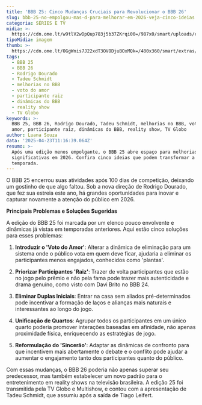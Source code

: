 ```yaml
---
title: 'BBB 25: Cinco Mudanças Cruciais para Revolucionar o BBB 26'
slug: bbb-25-no-empolgou-mas-d-para-melhorar-em-2026-veja-cinco-ideias
categoria: SÉRIES E TV
midia: >-
  https://cdn.ome.lt/w9tlV2wDpQup783j5b37ZKrqi00=/987x0/smart/uploads/conteudo/fotos/bbb25-tadeu-schmidt-formas-melhorar.jpg
tipoMidia: imagem
thumb: >-
  https://cdn.ome.lt/OGgWnis7J22xdT3OVODjuBOxMQk=/480x360/smart/extras/conteudos/bbb25-tadeu-schmidt-formas-melhorar-peq.jpg
tags:
  - BBB 25
  - BBB 26
  - Rodrigo Dourado
  - Tadeu Schmidt
  - melhorias no BBB
  - voto do amor
  - participante raiz
  - dinâmicas do BBB
  - reality show
  - TV Globo
keywords: >-
  BBB 25, BBB 26, Rodrigo Dourado, Tadeu Schmidt, melhorias no BBB, voto do
  amor, participante raiz, dinâmicas do BBB, reality show, TV Globo
author: Luana Souza
data: '2025-04-23T11:16:39.064Z'
resumo: >-
  Após uma edição menos empolgante, o BBB 25 abre espaço para melhorias
  significativas em 2026. Confira cinco ideias que podem transformar a próxima
  temporada.
---
```


O BBB 25 encerrou suas atividades após 100 dias de competição, deixando um gostinho de que algo faltou. Sob a nova direção de Rodrigo Dourado, que fez sua estreia este ano, há grandes oportunidades para inovar e capturar novamente a atenção do público em 2026.

**Principais Problemas e Soluções Sugeridas**

A edição do BBB 25 foi marcada por um elenco pouco envolvente e dinâmicas já vistas em temporadas anteriores. Aqui estão cinco soluções para esses problemas:

1. **Introduzir o 'Voto do Amor'**: Alterar a dinâmica de eliminação para um sistema onde o público vota em quem deve ficar, ajudaria a eliminar os participantes menos engajados, conhecidos como 'plantas'.

2. **Priorizar Participantes 'Raiz'**: Trazer de volta participantes que estão no jogo pelo prêmio e não pela fama pode trazer mais autenticidade e drama genuíno, como visto com Davi Brito no BBB 24.

3. **Eliminar Duplas Iniciais**: Entrar na casa sem aliados pré-determinados pode incentivar a formação de laços e alianças mais naturais e interessantes ao longo do jogo.

4. **Unificação de Quartos**: Agrupar todos os participantes em um único quarto poderia promover interações baseadas em afinidade, não apenas proximidade física, enriquecendo as estratégias de jogo.

5. **Reformulação do 'Sincerão'**: Adaptar as dinâmicas de confronto para que incentivem mais abertamente o debate e o conflito pode ajudar a aumentar o engajamento tanto dos participantes quanto do público.

Com essas mudanças, o BBB 26 poderia não apenas superar seu predecessor, mas também estabelecer um novo padrão para o entretenimento em reality shows na televisão brasileira. A edição 25 foi transmitida pela TV Globo e Multishow, e contou com a apresentação de Tadeu Schmidt, que assumiu após a saída de Tiago Leifert.
